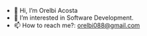 - 👋 Hi, I’m Orelbi Acosta
- 👀 I’m interested in Software Development.
- 📫 How to reach me?: orelbi088@gmail.com



